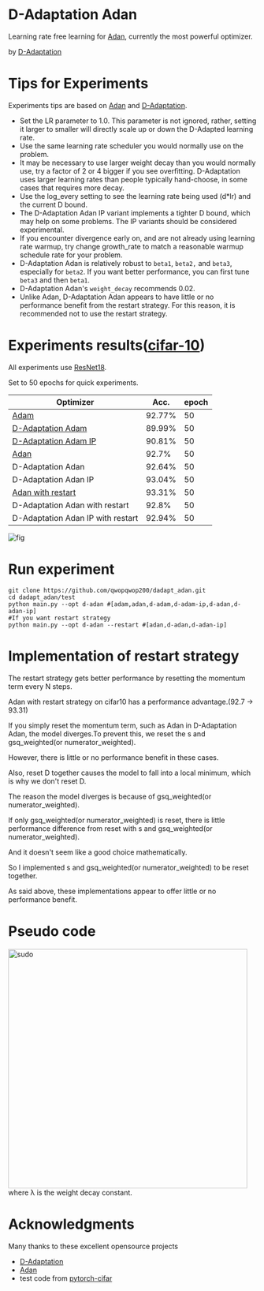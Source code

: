 # D-Adaptation Adan
Learning rate free learning for [Adan](https://arxiv.org/abs/2208.06677), currently the most powerful optimizer. 

by [D-Adaptation](https://arxiv.org/abs/2301.07733)
# Tips for Experiments
Experiments tips are based on [Adan](https://github.com/sail-sg/Adan) and [D-Adaptation](https://github.com/facebookresearch/dadaptation).
* Set the LR parameter to 1.0. This parameter is not ignored, rather, setting it larger to smaller will directly scale up or down the D-Adapted learning rate.
* Use the same learning rate scheduler you would normally use on the problem.
* It may be necessary to use larger weight decay than you would normally use, try a factor of 2 or 4 bigger if you see overfitting. D-Adaptation uses larger learning rates than people typically hand-choose, in some cases that requires more decay.
* Use the log_every setting to see the learning rate being used (d*lr) and the current D bound.
* The D-Adaptation Adan IP variant implements a tighter D bound, which may help on some problems. The IP variants should be considered experimental.
* If you encounter divergence early on, and are not already using learning rate warmup, try change growth_rate to match a reasonable warmup schedule rate for your problem.
* D-Adaptation Adan is relatively robust to `beta1`, `beta2,` and `beta3`, especially for `beta2`. If you want better performance, you can first tune `beta3` and then `beta1`.
* D-Adaptation Adan's `weight_decay` recommends 0.02.
* Unlike Adan, D-Adaptation Adan appears to have little or no performance benefit from the restart strategy. For this reason, it is recommended not to use the restart strategy.
# Experiments results([cifar-10](https://www.cs.toronto.edu/~kriz/cifar.html))
All experiments use [ResNet18](https://arxiv.org/abs/1512.03385).

Set to 50 epochs for quick experiments.

| Optimizer | Acc.        |epoch |
| ----------------- | ----------- | ----------- |
| [Adam](https://arxiv.org/abs/1412.6980)              | 92.77% | 50|
| [D-Adaptation Adam](https://arxiv.org/abs/2301.07733)              | 89.99% | 50|
| [D-Adaptation Adam IP](https://arxiv.org/abs/2301.07733)              | 90.81% | 50|
| [Adan](https://arxiv.org/abs/2208.06677)              | 92.7% | 50|
| D-Adaptation Adan              | 92.64% | 50|
| D-Adaptation Adan IP             | 93.04% | 50|
| [Adan with restart](https://arxiv.org/abs/2208.06677)              | 93.31% | 50|
| D-Adaptation Adan with restart             | 92.8% | 50|
| D-Adaptation Adan IP with restart           | 92.94% | 50|

![fig](https://user-images.githubusercontent.com/64115820/217195448-7202126f-6682-4fb0-9c99-432f534a9c9c.png)

# Run experiment
```
git clone https://github.com/qwopqwop200/dadapt_adan.git
cd dadapt_adan/test
python main.py --opt d-adan #[adam,adan,d-adam,d-adam-ip,d-adan,d-adan-ip]
#If you want restart strategy
python main.py --opt d-adan --restart #[adan,d-adan,d-adan-ip]
```
# Implementation of restart strategy
The restart strategy gets better performance by resetting the momentum term every N steps.

Adan with restart strategy on cifar10 has a performance advantage.(92.7 -> 93.31)

If you simply reset the momentum term, such as Adan in D-Adaptation Adan, the model diverges.To prevent this, we reset the s and gsq_weighted(or numerator_weighted).

However, there is little or no performance benefit in these cases.

Also, reset D together causes the model to fall into a local minimum, which is why we don't reset D.

The reason the model diverges is because of gsq_weighted(or numerator_weighted).

If only gsq_weighted(or numerator_weighted) is reset, there is little performance difference from reset with s and gsq_weighted(or numerator_weighted).

And it doesn't seem like a good choice mathematically.

So I implemented s and gsq_weighted(or numerator_weighted) to be reset together.

As said above, these implementations appear to offer little or no performance benefit.

# Pseudo code
<img width="485" alt="sudo" src="https://user-images.githubusercontent.com/64115820/217242205-efcb5d6e-9123-4ce4-bf31-3ffcefb002b2.png">
where λ is the weight decay constant.

# Acknowledgments
Many thanks to these excellent opensource projects
* [D-Adaptation](https://github.com/facebookresearch/dadaptation)
* [Adan](https://github.com/sail-sg/Adan)
* test code from [pytorch-cifar](https://github.com/kuangliu/pytorch-cifar)
